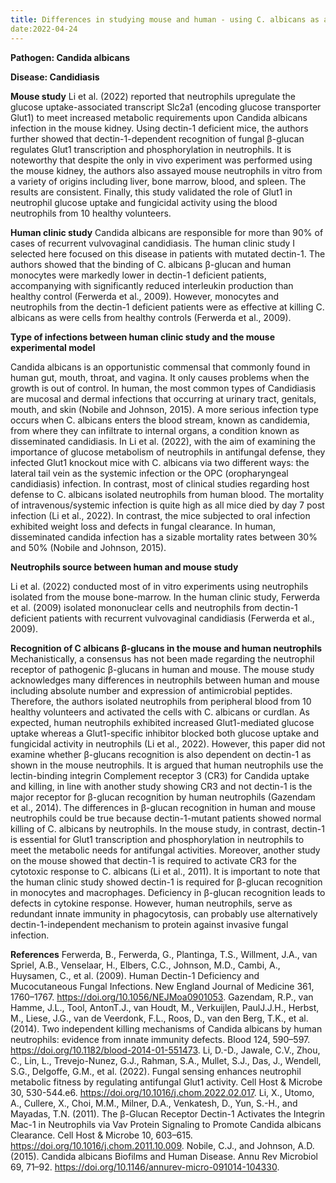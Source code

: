 ```yaml
---
title: Differences in studying mouse and human - using C. albicans as an example
date:2022-04-24
---
```


**Pathogen: Candida albicans**

**Disease: Candidiasis**

**Mouse study** Li et al. (2022) reported that neutrophils upregulate the glucose uptake-associated transcript Slc2a1 (encoding glucose transporter Glut1) to meet increased metabolic requirements upon Candida albicans infection in the mouse kidney. Using dectin-1 deficient mice, the authors further showed that dectin-1-dependent recognition of fungal β-glucan regulates Glut1 transcription and phosphorylation in neutrophils. It is noteworthy that despite the only in vivo experiment was performed using the mouse kidney, the authors also assayed mouse neutrophils in vitro from a variety of origins including liver, bone marrow, blood, and spleen. The results are consistent. Finally, this study validated the role of Glut1 in neutrophil glucose uptake and fungicidal activity using the blood neutrophils from 10 healthy volunteers. 

**Human clinic study** Candida albicans are responsible for more than 90% of cases of recurrent vulvovaginal candidiasis. The human clinic study I selected here focused on this disease in patients with mutated dectin-1. The authors showed that the binding of C. albicans β-glucan and human monocytes were markedly lower in dectin-1 deficient patients, accompanying with significantly reduced interleukin production than healthy control (Ferwerda et al., 2009). However, monocytes and neutrophils from the dectin-1 deficient patients were as effective at killing C. albicans as were cells from healthy controls (Ferwerda et al., 2009). 

**Type of infections between human clinic study and the mouse experimental model**

Candida albicans is an opportunistic commensal that commonly found in human gut, mouth, throat, and vagina. It only causes problems when the growth is out of control. In human, the most common types of Candidiasis are mucosal and dermal infections that occurring at urinary tract, genitals, mouth, and skin (Nobile and Johnson, 2015). A more serious infection type occurs when C. albicans enters the blood stream, known as candidemia, from where they can infiltrate to internal organs, a condition known as disseminated candidiasis. In Li et al. (2022), with the aim of examining the importance of glucose metabolism of neutrophils in antifungal defense, they infected Glut1 knockout mice with C. albicans via two different ways: the lateral tail vein as the systemic infection or the OPC (oropharyngeal candidiasis) infection. In contrast, most of clinical studies regarding host defense to C. albicans isolated neutrophils from human blood. The mortality of intravenous/systemic infection is quite high as all mice died by day 7 post infection (Li et al., 2022). In contrast, the mice subjected to oral infection exhibited weight loss and defects in fungal clearance. In human, disseminated candida infection has a sizable mortality rates between 30% and 50% (Nobile and Johnson, 2015).  

**Neutrophils source between human and mouse study**

Li et al. (2022) conducted most of in vitro experiments using neutrophils isolated from the mouse bone-marrow. In the human clinic study, Ferwerda et al. (2009) isolated mononuclear cells and neutrophils from dectin-1 deficient patients with recurrent vulvovaginal candidiasis (Ferwerda et al., 2009). 

**Recognition of C albicans β-glucans in the mouse and human neutrophils**
Mechanistically, a consensus has not been made regarding the neutrophil receptor of pathogenic β-glucans in human and mouse. The mouse study acknowledges many differences in neutrophils between human and mouse including absolute number and expression of antimicrobial peptides. Therefore, the authors isolated neutrophils from peripheral blood from 10 healthy volunteers and activated the cells with C. albicans or curdlan. As expected, human neutrophils exhibited increased Glut1-mediated glucose uptake whereas a Glut1-specific inhibitor blocked both glucose uptake and fungicidal activity in neutrophils (Li et al., 2022). However, this paper did not examine whether β-glucans recognition is also dependent on dectin-1 as shown in the mouse neutrophils. 
It is argued that human neutrophils use the lectin-binding integrin Complement receptor 3 (CR3) for Candida uptake and killing, in line with another study showing CR3 and not dectin-1 is the major receptor for β-glucan recognition by human neutrophils (Gazendam et al., 2014). The differences in β-glucan recognition in human and mouse neutrophils could be true because dectin-1-mutant patients showed normal killing of C. albicans by neutrophils. In the mouse study, in contrast, dectin-1 is essential for Glut1 transcription and phosphorylation in neutrophils to meet the metabolic needs for antifungal activities. Moreover, another study on the mouse showed that dectin-1 is required to activate CR3 for the cytotoxic response to C. albicans (Li et al., 2011). It is important to note that the human clinic study showed dectin-1 is required for β-glucan recognition in monocytes and macrophages. Deficiency in β-glucan recognition leads to defects in cytokine response. However, human neutrophils, serve as redundant innate immunity in phagocytosis, can probably use alternatively dectin-1-independent mechanism to protein against invasive fungal infection. 

**References**
Ferwerda, B., Ferwerda, G., Plantinga, T.S., Willment, J.A., van Spriel, A.B., Venselaar, H., Elbers, C.C., Johnson, M.D., Cambi, A., Huysamen, C., et al. (2009). Human Dectin-1 Deficiency and Mucocutaneous Fungal Infections. New England Journal of Medicine 361, 1760–1767. https://doi.org/10.1056/NEJMoa0901053.
Gazendam, R.P., van Hamme, J.L., Tool, AntonT.J., van Houdt, M., Verkuijlen, PaulJ.J.H., Herbst, M., Liese, J.G., van de Veerdonk, F.L., Roos, D., van den Berg, T.K., et al. (2014). Two independent killing mechanisms of Candida albicans by human neutrophils: evidence from innate immunity defects. Blood 124, 590–597. https://doi.org/10.1182/blood-2014-01-551473.
Li, D.-D., Jawale, C.V., Zhou, C., Lin, L., Trevejo-Nunez, G.J., Rahman, S.A., Mullet, S.J., Das, J., Wendell, S.G., Delgoffe, G.M., et al. (2022). Fungal sensing enhances neutrophil metabolic fitness by regulating antifungal Glut1 activity. Cell Host & Microbe 30, 530-544.e6. https://doi.org/10.1016/j.chom.2022.02.017.
Li, X., Utomo, A., Cullere, X., Choi, M.M., Milner, D.A., Venkatesh, D., Yun, S.-H., and Mayadas, T.N. (2011). The β-Glucan Receptor Dectin-1 Activates the Integrin Mac-1 in Neutrophils via Vav Protein Signaling to Promote Candida albicans Clearance. Cell Host & Microbe 10, 603–615. https://doi.org/10.1016/j.chom.2011.10.009.
Nobile, C.J., and Johnson, A.D. (2015). Candida albicans Biofilms and Human Disease. Annu Rev Microbiol 69, 71–92. https://doi.org/10.1146/annurev-micro-091014-104330.

